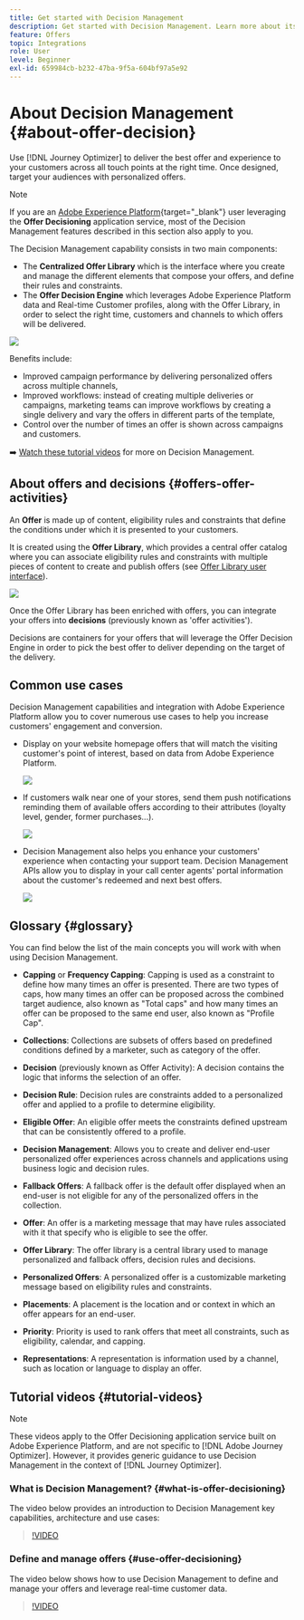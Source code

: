 ```yaml
---
title: Get started with Decision Management
description: Get started with Decision Management. Learn more about its architecture, offers and decisions, as well as common use cases it allows you to perform.
feature: Offers
topic: Integrations
role: User
level: Beginner
exl-id: 659984cb-b232-47ba-9f5a-604bf97a5e92
---
```

# About Decision Management {#about-offer-decision}

Use [!DNL Journey Optimizer] to deliver the best offer and experience to your customers across all touch points at the right time. Once designed, target your audiences with personalized offers.

>[!NOTE]
>
>If you are an [Adobe Experience Platform](https://experienceleague.adobe.com/docs/experience-platform/landing/home.html){target="_blank"} user leveraging the **Offer Decisioning** application service, most of the Decision Management features described in this section also apply to you.

The Decision Management capability consists in two main components:

* The **Centralized Offer Library** which is the interface where you create and manage the different elements that compose your offers, and define their rules and constraints.
* The **Offer Decision Engine** which leverages Adobe Experience Platform data and Real-time Customer profiles, along with the Offer Library, in order to select the right time, customers and channels to which offers will be delivered.

![](../../assets/architecture.png) 

Benefits include:

* Improved campaign performance by delivering personalized offers across multiple channels,
* Improved workflows: instead of creating multiple deliveries or campaigns, marketing teams can improve workflows by creating a single delivery and vary the offers in different parts of the template,
* Control over the number of times an offer is shown across campaigns and customers.

➡️ [Watch these tutorial videos](#tutorial-videos) for more on Decision Management.

## About offers and decisions {#offers-offer-activities}

An **Offer** is made up of content, eligibility rules and constraints that define the conditions under which it is presented to your customers.

It is created using the **Offer Library**, which provides a central offer catalog where you can associate eligibility rules and constraints with multiple pieces of content to create and publish offers (see [Offer Library user interface](../get-started/user-interface.md)).

![](../../assets/offer_structure.png) 

Once the Offer Library has been enriched with offers, you can integrate your offers into **decisions** (previously known as 'offer activities').

Decisions are containers for your offers that will leverage the Offer Decision Engine in order to pick the best offer to deliver depending on the target of the delivery.

## Common use cases

Decision Management capabilities and integration with Adobe Experience Platform allow you to cover numerous use cases to help you increase customers' engagement and conversion.

* Display on your website homepage offers that will match the visiting customer's point of interest, based on data from Adobe Experience Platform.

    ![](../../assets/website.png) 

* If customers walk near one of your stores, send them push notifications reminding them of available offers according to their attributes (loyalty level, gender, former purchases...).

    ![](../../assets/push_sample.png) 

* Decision Management also helps you enhance your customers' experience when contacting your support team. Decision Management APIs allow you to display in your call center agents' portal information about the customer's redeemed and next best offers.

    ![](../../assets/do-not-localize/call-center.png)


## Glossary {#glossary}

You can find below the list of the main concepts you will work with when using Decision Management. 

* **Capping** or **Frequency Capping**: Capping is used as a constraint to define how many times an offer is presented. There are two types of caps, how many times an offer can be proposed across the combined target audience, also known as "Total caps" and how many times an offer can be proposed to the same end user, also known as "Profile Cap".

* **Collections**: Collections are subsets of offers based on predefined conditions defined by a marketer, such as category of the offer.

* **Decision** (previously known as Offer Activity): A decision contains the logic that informs the selection of an offer.

* **Decision Rule**: Decision rules are constraints added to a personalized offer and applied to a profile to determine eligibility.

* **Eligible Offer**: An eligible offer meets the constraints defined upstream that can be consistently offered to a profile.

* **Decision Management**: Allows you to create and deliver end-user personalized offer experiences across channels and applications using business logic and decision rules.

* **Fallback Offers**: A fallback offer is the default offer displayed when an end-user is not eligible for any of the personalized offers in the collection.

* **Offer**: An offer is a marketing message that may have rules associated with it that specify who is eligible to see the offer.

* **Offer Library**: The offer library is a central library used to manage personalized and fallback offers, decision rules and decisions.

* **Personalized Offers**: A personalized offer is a customizable marketing message based on eligibility rules and constraints.

* **Placements**: A placement is the location and or context in which an offer appears for an end-user.

* **Priority**: Priority is used to rank offers that meet all constraints, such as eligibility, calendar, and capping.

* **Representations**: A representation is information used by a channel, such as location or language to display an offer.


## Tutorial videos {#tutorial-videos}

>[!NOTE]
>
>These videos apply to the Offer Decisioning application service built on Adobe Experience Platform, and are not specific to [!DNL Adobe Journey Optimizer]. However, it provides generic guidance to use Decision Management in the context of [!DNL Journey Optimizer].

### What is Decision Management? {#what-is-offer-decisioning}

The video below provides an introduction to Decision Management key capabilities, architecture and use cases:

>[!VIDEO](https://video.tv.adobe.com/v/326961?quality=12&learn=on)

### Define and manage offers {#use-offer-decisioning}

The video below shows how to use Decision Management to define and manage your offers and leverage real-time customer data.

>[!VIDEO](https://video.tv.adobe.com/v/326841?quality=12&learn=on)
